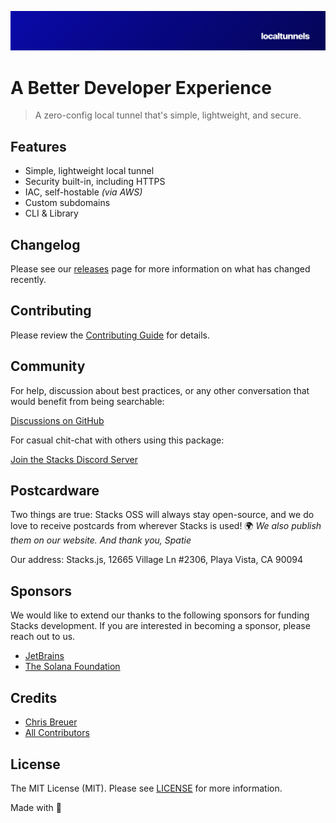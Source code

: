 <p align="center"><img src="https://github.com/stacksjs/localtunnels/blob/main/.github/art/cover.jpg?raw=true" alt="Social Card of this repo"></p>

# A Better Developer Experience

> A zero-config local tunnel that's simple, lightweight, and secure.

## Features

- Simple, lightweight local tunnel
- Security built-in, including HTTPS
- IAC, self-hostable _(via AWS)_
- Custom subdomains
- CLI & Library

## Changelog

Please see our [releases](https://github.com/stacksjs/localtunnels/releases) page for more information on what has changed recently.

## Contributing

Please review the [Contributing Guide](https://github.com/stacksjs/contributing) for details.

## Community

For help, discussion about best practices, or any other conversation that would benefit from being searchable:

[Discussions on GitHub](https://github.com/stacksjs/stacks/discussions)

For casual chit-chat with others using this package:

[Join the Stacks Discord Server](https://discord.gg/stacksjs)

## Postcardware

Two things are true: Stacks OSS will always stay open-source, and we do love to receive postcards from wherever Stacks is used! 🌍 _We also publish them on our website. And thank you, Spatie_

Our address: Stacks.js, 12665 Village Ln #2306, Playa Vista, CA 90094

## Sponsors

We would like to extend our thanks to the following sponsors for funding Stacks development. If you are interested in becoming a sponsor, please reach out to us.

- [JetBrains](https://www.jetbrains.com/)
- [The Solana Foundation](https://solana.com/)

## Credits

- [Chris Breuer](https://github.com/chrisbbreuer)
- [All Contributors](../../contributors)

## License

The MIT License (MIT). Please see [LICENSE](https://github.com/stacksjs/stacks/tree/main/LICENSE.md) for more information.

Made with 💙

<!-- Badges -->

<!-- [codecov-src]: https://img.shields.io/codecov/c/gh/stacksjs/localtunnels/main?style=flat-square
[codecov-href]: https://codecov.io/gh/stacksjs/localtunnels -->

